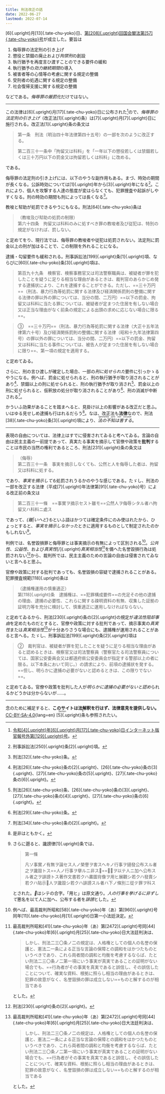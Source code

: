 ```yaml
---
title: 刑法改正の話
date: 2022-06-27
lastmod: 2022-07-14
---
```


[6]{.upright}月[13]{.tate-chu-yoko}日、<a href="https://www.clb.go.jp/recent-laws/diet_bill/detail/id=4126">第[208]{.upright}回国会閣法第[57]{.tate-chu-yoko}号</a>が成立した。要旨は

1. 侮辱罪の法定刑の引き上げ
2. 懲役と禁錮の廃止および<i>拘禁刑</i>の創設
3. 執行猶予を再度言ひ渡すことのできる要件の緩和
4. 執行猶予の<i>効力継続期間</i>の導入
5. 被害者等の心情等の考慮に関する規定の整備
6. 受刑者の処遇に関する規定の整備
7. 社会復帰支援に関する規定の整備

などである。<i>侮辱罪の厳罰化</i>だけではない。

---

この法律は[6]{.upright}月[17]{.tate-chu-yoko}日に公布された[^1]ので、*侮辱罪の法定刑の引き上げ*（改正法[1]{.upright}条）は[7]{.upright}月[7]{.upright}日に施行される。改正法[1]{.upright}条の条文は

[^1]: <a href="https://kanpou.npb.go.jp/20220617/20220617g00129/20220617g001290000f.html">令和[4]{.upright}年[6]{.upright}月[17]{.tate-chu-yoko}日インターネット版官報号外第[129]{.upright}号</a>。

> 第一条　刑法（明治四十年法律第四十五号）の一部を次のように改正する。
>
> 第二百三十一条中「拘留又は科料」を「一年以下の懲役若しくは禁錮若しくは三十万円以下の罰金又は拘留若しくは科料」に改める。

である。

侮辱罪の法定刑の引き上げには、以下のやうな副作用もある。まづ、時効の期間が長くなる。公訴時効については[1]{.upright}年から[3]{.upright}年になる[^2]。これにより、個人を攻撃する人達の態度が変はらなくても、犯罪捜査や起訴がしやすくなる。刑の時効の期間も刑によっては長くなる[^3]。

[^2]: 刑事訴訟法[250]{.upright}条[2]{.upright}項。
[^3]: 刑法[32]{.tate-chu-yoko}条。

教唆と幇助が処罰できるやうにもなる。刑法[64]{.tate-chu-yoko}条は

> （教唆及び幇助の処罰の制限）  
> 第六十四条　拘留又は科料のみに処すべき罪の教唆者及び従犯は、特別の規定がなければ、罰しない。

と定めてをり、現行法では、侮辱罪の教唆者や従犯は処罰されない。法定刑に罰金以上の刑が加はることで、この制限を外れることになる。

逮捕・勾留要件も緩和される。刑事訴訟法[199]{.upright}条[1]{.upright}項、ならびに[60]{.tate-chu-yoko}条[3]{.upright}項は、

> 第百九十九条　検察官、検察事務官又は司法警察職員は、被疑者が罪を犯したことを疑うに足りる相当な理由があるときは、裁判官のあらかじめ発する逮捕状により、これを逮捕することができる。ただし、==三十万円==（刑法、暴力行為等処罰に関する法律及び経済関係罰則の整備に関する法律の罪以外の罪については、当分の間、二万円）==以下の罰金、拘留又は科料に当たる罪については、被疑者が定まつた住居を有しない場合又は正当な理由がなく前条の規定による出頭の求めに応じない場合に限る==。

> ③　==三十万円==（刑法、暴力行為等処罰に関する法律（大正十五年法律第六十号）及び経済関係罰則の整備に関する法律（昭和十九年法律第四号）の罪以外の罪については、当分の間、二万円）==以下の罰金、拘留又は科料に当たる事件については、被告人が定まつた住居を有しない場合に限り==、第一項の規定を適用する。

と定めてゐる。

さらに、刑の言ひ渡しが確定した場合、一部の<i>刑に処せられた</i>要件に引っかゝるやうになる。例へば、罰金に処せられると、刑の執行猶予が取り消されることがあり[^4]、禁錮以上の刑に処せられると、刑の執行猶予が取り消され[^5]、罰金以上の刑に処せられると、仮釈放の処分が取り消されることがあり[^6]、刑の消滅が中断される[^7]。

[^4]: 刑法[26]{.tate-chu-yoko}条の[2]{.upright}、[26]{.tate-chu-yoko}条の[3]{.upright}、[27]{.tate-chu-yoko}条の[5]{.upright}、[27]{.tate-chu-yoko}条の[6]{.upright}。
[^5]: 刑法[26]{.tate-chu-yoko}条、[26]{.tate-chu-yoko}条の[3]{.upright}、[27]{.tate-chu-yoko}条の[4]{.upright}、[27]{.tate-chu-yoko}条の[6]{.upright}。
[^6]: 刑法[29]{.tate-chu-yoko}条。
[^7]: 刑法[34]{.tate-chu-yoko}条の[2]{.upright}。

かういふ効果があることを踏まへると、見掛け以上の影響がある改正だと思ふ。いはゆる見せしめ逮捕も行はれるだらう[^8]。なほ、改正法も<b>法律</b>なので、刑法[38]{.tate-chu-yoko}条[3]{.upright}項により、<em><ruby>法の不知は害する<rt lang="la">Ignorantia juris non excusat</rt></ruby></em>。

[^8]: 是非はともかく。

---

表現の自由については、法律上はすでに侵害されてゐると考へてゐる。言論の自由は民主主義の一前提であって、真実たる事実を摘示して官僚や政策を<b>批判</b>することは市民の当然の権利であるところ、刑法[231]{.upright}条の条文は

> （侮辱）  
> 第二百三十一条　事実を摘示しなくても、公然と人を侮辱した者は、拘留又は科料に処する。

であり、<i>事実を摘示しても</i>処罰されうるかのやうな感じである。たゞし、刑法の一部を改正する法律（平成[7]{.upright}年法律第[91]{.tate-chu-yoko}号）による改正前の条文は

> 第二百三十一條　==事實ヲ摘示セスト雖モ==公󠄁然人ヲ侮辱シタル者︀ハ拘留又󠄂ハ科料ニ處ス

であって、<i>{雖|いへど}も</i>といふ語はかつては確定条件にのみ使はれたから、ひょっとすると、<i>事実を摘示しなかった</i>ときに適用するものとして制定されたのかもしれない[^9]。

[^9]:
    さらに遡ると、讒謗律[1]{.upright}条では、

    > 第一條
    >
    > 凡ソ事實ノ有無ヲ論セス人ノ榮譽ヲ害スヘキノ行事ヲ擿發公󠄁布スル者︀之ヲ讒毀トス==人ノ行事ヲ擧ルニ非ス𬼀==惡名ヲ以テ人ニ加ヘ公󠄁布スル者︀之ヲ誹謗トス著作文󠄁書若クハ畵圖肖󠄁像ヲ用ヒ展觀シ若クハ發賣シ若クハ貼示𬼀人ヲ讒毀シ若クハ誹謗スル者︀ハ下ノ條別ニ從テ罪ヲ科ス

    とされた。<i>𬼀</i>はシテの合字。「用ヒ」は原文通り。<i>人の行事を挙げるに非ずして</i>悪名を以て人に加へ、公布する者を<i>誹謗</i>とした。

判例では、名誉毀損罪と侮辱罪とは事実摘示の有無によって区別される[^10]。<i>公共性</i>、<i>公益性</i>、および<i>真実性</i>[/]{.upright}<i>真実相当性</i>[^11]を備へた名誉毀損行為は処罰されない[^12]から、裁判所では、民主主義のための言論の自由は侵害されてゐないと言へると思ふ。

[^10]: 例へば、最高裁判所昭和[58]{.tate-chu-yoko}年（あ）第[960]{.upright}号同年[11]{.tate-chu-yoko}月[1]{.upright}日第一小法廷決定。
[^12]: 刑法[230]{.upright}条の[2]{.upright}。

官僚や政策に対する批判であっても、名誉毀損の容疑で逮捕されることがある。犯罪捜査規範[118]{.upright}条は

> （逮捕権運用の慎重適正）  
> 第[118]{.upright}条　逮捕権は、==犯罪構成要件==の充足その他の逮捕の理由、逮捕の必要性、これらに関する疎明資料の有無、収集した証拠の証明力等を充分に検討して、慎重適正に運用しなければならない。

と定めてゐるから、刑法[230]{.upright}条の[2]{.upright}の規定が*違法性阻却事由*を定めたものだとすると、官僚や政策に対する批判であって、摘示事実の<i>真実性</i>または<i>真実相当性</i>[^11]が十分ありさうな場合にも、逮捕権が運用されることがあると言へる。たゞし、刑事訴訟法[199]{.upright}条[2]{.upright}項は

[^11]:
    最高裁判所昭和[41]{.tate-chu-yoko}年（あ）第[2472]{.upright}号同[44]{.tate-chu-yoko}年[6]{.upright}月[25]{.tate-chu-yoko}日大法廷判決は、

    > しかし、刑法二三〇条ノ二の規定は、人格権としての個人の名誉の保護と、憲法二一条による正当な言論の保障との調和をはかつたものというべきであり、これら両者間の調和と均衡を考慮するならば、たとい刑法二三〇条ノ二第一項にいう事実が真実であることの証明がない場合でも、==行為者がその事実を真実であると誤信し、その誤信したことについて、確実な資料、根拠に照らし相当の理由があるときは、犯罪の故意がなく、名誉毀損の罪は成立しない==ものと解するのが相当である

    とした。

> ②　裁判官は、被疑者が罪を犯したことを疑うに足りる相当な理由があると認めるときは、検察官又は司法警察員（警察官たる司法警察員については、国家公安委員会又は都道府県公安委員会が指定する警部以上の者に限る。以下本条において同じ。）の請求により、前項の逮捕状を発する。==但し、明らかに逮捕の必要がないと認めるときは、この限りでない==。

と定めてゐる。官僚や政策を批判した人が<i>明らかに逮捕の必要がないと認め</i>られるかどうかは分からないが……。

---

念のために補足すると、**このサイトは法解釈を行はず、法律意見を提供しない。**[CC-BY-SA-4.0](https://github.com/sueka/sueka.me/blob/master/LICENSE.CC-BY-SA-4.0){lang=en} <ruby>[5]{.upright}条<rt lang="en">Section 5</rt></ruby>も参照されたい。
